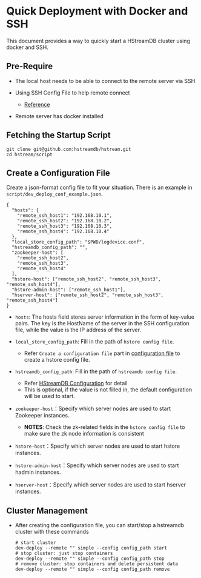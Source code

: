 # Quick Deployment with Docker and SSH

This document provides a way to quickly start a HStreamDB cluster using docker
and SSH.

## Pre-Require

- The local host needs to be able to connect to the remote server via SSH
- Using SSH Config File to help remote connect

  - [Reference](https://linuxize.com/post/using-the-ssh-config-file/)

- Remote server has docker installed

## Fetching the Startup Script

```shell
git clone git@github.com:hstreamdb/hstream.git
cd hstream/script
```

## Create a Configuration File

Create a json-format config file to fit your situation. There is an example in
`script/dev_deploy_conf_example.json`.

```shell
{
  "hosts": {
    "remote_ssh_host1": "192.168.10.1",
    "remote_ssh_host2": "192.168.10.2",
    "remote_ssh_host3": "192.168.10.3",
    "remote_ssh_host4": "192.168.10.4"
  },
  "local_store_config_path": "$PWD/logdevice.conf",
  "hstreamdb_config_path": "",
  "zookeeper-host": [
    "remote_ssh_host2",
    "remote_ssh_host3",
    "remote_ssh_host4"
  ],
  "hstore-host": ["remote_ssh_host2", "remote_ssh_host3", "remote_ssh_host4"],
  "hstore-admin-host": ["remote_ssh_host1"],
  "hserver-host": ["remote_ssh_host2", "remote_ssh_host3", "remote_ssh_host4"]
}
```

- `hosts`: The hosts field stores server information in the form of key-value
  pairs. The key is the HostName of the server in the SSH configuration file,
  while the value is the IP address of the server.
- `local_store_config_path`: Fill in the path of `hstore config file`.
  - Refer `Create a configuration file` part in
    [configuration file](deploy-docker.md) to create a hstore config file.
- `hstreamdb_config_path`: Fill in the path of `hstreamdb config file`.

  - Refer [HStreamDB Configuration](../reference/config.md) for detail
  - This is optional, if the value is not filled in, the default configuration
    will be used to start.
- `zookeeper-host`：Specify which server nodes are used to start Zookeeper
  instances.

  - **NOTES**: Check the zk-related fields in the `hstore config file` to make
    sure the zk node information is consistent
- `hstore-host`：Specify which server nodes are used to start hstore instances.
- `hstore-admin-host`：Specify which server nodes are used to start hadmin
  instances.
- `hserver-host`：Specify which server nodes are used to start hserver
  instances.

## Cluster Management

- After creating the configuration file, you can start/stop a hstreamdb cluster
  with these commands

  ```shell
  # start cluster
  dev-deploy --remote "" simple --config config_path start
  # stop cluster: just stop containers
  dev-deploy --remote "" simple --config config_path stop
  # remove cluster: stop containers and delete persistent data
  dev-deploy --remote "" simple --config config_path remove
  ```
